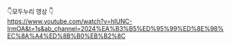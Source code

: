 👇모두누리 영상 👇
<br>
https://www.youtube.com/watch?v=hIUNC-IrmOA&t=1s&ab_channel=2024%EA%B3%B5%ED%95%99%ED%8E%98%EC%8A%A4%ED%8B%B0%EB%B2%8C
